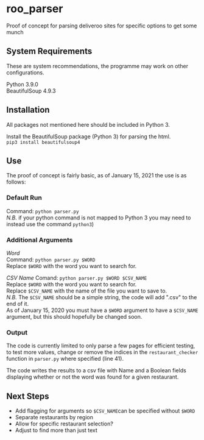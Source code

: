 # roo_parser
Proof of concept for parsing deliveroo sites for specific options to get some munch

## System Requirements
These are system recommendations, the programme may work on other configurations.</br>


Python 3.9.0</br>
BeautifulSoup 4.9.3

## Installation
All packages not mentioned here should be included in Python 3.</br>

Install the BeautifulSoup package (Python 3) for parsing the html.</br>
`pip3 install beautifulsoup4`

## Use
The proof of concept is fairly basic, as of January 15, 2021 the use is as follows:

### Default Run
Command: `python parser.py` </br>
_N.B._ if your python command is not mapped to Python 3 you may
need to instead use the command `python3`)</br>

### Additional Arguments
*Word*</br>
Command: `python parser.py $WORD`</br>
Replace `$WORD` with the word you want to search for.</br>

*CSV Name*
Comand: `python parser.py $WORD $CSV_NAME`</br>
Replace `$WORD` with the word you want to search for.</br>
Replace `$CSV_NAME` with the name of the file you want to save to.</br>
_N.B._ The `$CSV_NAME` should be a simple string, the code will add ".csv" to
the end of it.
</br> As of January 15, 2020 you must have a `$WORD` argument to have a
`$CSV_NAME` argument, but this should hopefully be changed soon.

### Output
The code is currently limited to only parse a few pages for efficient testing,
to test more values, change or remove the indices in the `restaurant_checker`
function in `parser.py` where specified (line 41).

The code writes the results to a csv file with Name and a Boolean fields
displaying whether or not the word was found for a given restaurant. 

## Next Steps
* Add flagging for arguments so `$CSV_NAME`can be specified without `$WORD`
* Separate restaurants by region
* Allow for specific restaurant selection?
* Adjust to find more than just text
